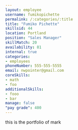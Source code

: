 ```yaml
--- 
layout: employee 
username: fumikopichette
permalink: /:categories/:title 
title: "Fumiko Pichette" 
skillsid: 44 
location: Portland
position: "Sales Manager"
skillMatch: 20
availability: 81
internal: true
categories: 
- employees
phoneNumber: 555-555-5555 
email: nwpointer@gmail.com
coreSkills:
- math 
- foo
additionalSkills:
- fooo
- bar
manage: false
"pay grade": 400
---
```


this is the portfolio of mark